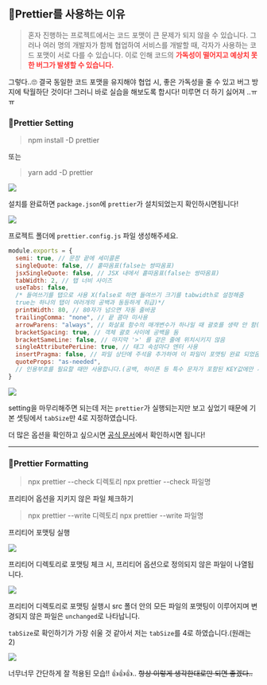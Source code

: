 ## 🦮Prettier를 사용하는 이유

>혼자 진행하는 프로젝트에서는 코드 포맷이 큰 문제가 되지 않을 수 있습니다. 그러나 여러 명의 개발자가 함께 협업하여 서비스를 개발할 때, 각자가 사용하는 코드 포맷이 서로 다를 수 있습니다. 이로 인해 코드의 <span style="color: #ff3333;">**가독성이 떨어지고 예상치 못한 버그가 발생할 수 있습니다.**</span>

그렇다..🙄 결국 동일한 코드 포맷을 유지해야 협업 시, 좋은 가독성을 줄 수 있고 버그 방지에 탁월하단 것이다! 그러니 바로 실습을 해보도록 합시다! 미루면 더 하기 싫어져 ..ㅠㅠ

### 🦄Prettier Setting

>npm install -D prettier

또는

>yarn add -D prettier

<img src="/images/publishing_study/12/image1.webp"/>

설치를 완료하면 `package.json`에 `prettier`가 설치되었는지 확인하시면됩니다!

<img src="/images/publishing_study/12/image2.webp"/>

프로젝트 폴더에 `prettier.config.js` 파일 생성해주세요.

```javascript
module.exports = {
  semi: true, // 문장 끝에 세미콜론
  singleQuote: false, // 홑따옴표(false는 쌍따옴표)
  jsxSingleQuote: false, // JSX 내에서 홑따옴표(false는 쌍따옴표)
  tabWidth: 2, // 탭 너비 사이즈
  useTabs: false,
  /* 들여쓰기를 탭으로 사용 X(false로 하면 들여쓰기 크기를 tabwidth로 설정해줌
  true는 하나의 탭이 여러개의 공백과 동등하게 취급)*/
  printWidth: 80, // 80자가 넘으면 자동 줄바꿈
  trailingComma: "none", // 끝 콤마 미사용
  arrowParens: "always", // 화살표 함수의 매개변수가 하나일 때 괄호를 생략 안 함(생략은 avoid)
  bracketSpacing: true, // 객체 괄호 사이에 공백을 둠
  bracketSameLine: false, // 마지막 '>' 를 같은 줄에 위치시키지 않음
  singleAttributePerLine: true, // 태그 속성마다 엔터 사용
  insertPragma: false, // 파일 상단에 주석을 추가하여 이 파일이 포맷팅 완료 되었음을 표시
  quoteProps: "as-needed",
  // 인용부호를 필요할 때만 사용합니다.(공백, 하이픈 등 특수 문자가 포함된 KEY값에만 사용)
}
```

<img src="/images/publishing_study/12/image3.webp"/>


setting을 마무리해주면 되는데 저는 `prettier`가 실행되는지만 보고 싶었기 때문에 기본 셋팅에서 `tabSize`만 4로 지정하였습니다.

더 많은 옵션을 확인하고 싶으시면 [공식 문서](https://prettier.io/docs/en/options)에서 확인하시면 됩니다!



***

### 🦄Prettier Formatting

>npx prettier --check 디렉토리
npx prettier --check 파일명

프리티어 옵션을 지키지 않은 파일 체크하기

>npx prettier --write 디렉토리
npx prettier --write 파일명

프리티어 포맷팅 실행

<img src="/images/publishing_study/12/image4.webp"/>

프리티어 디렉토리로 포맷팅 체크 시, 프리티어 옵션으로 정의되지 않은 파일이 나열됩니다.

<img src="/images/publishing_study/12/image5.webp"/>

프리티어 디렉토리로 포맷팅 실행시 src 폴더 안의 모든 파일의 포맷팅이 이루어지며 변경되지 않은 파일은 `unchanged`로 나타납니다.

`tabSize`로 확인하기가 가장 쉬울 것 같아서 저는 `tabSize`를 4로 하였습니다.(원래는 2)

<img src="/images/publishing_study/12/image6.webp"/>

너무너무 간단하게 잘 적용된 모습!! 👍👍👍.. <s>항상 이렇게 생각한대로만 되면 좋겠다..</s>
